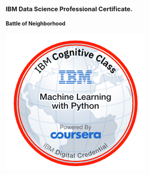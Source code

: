### IBM Data Science Professional Certificate.
#### Battle of Neighborhood

![badge](Machine_Learning_with_Python.png)
